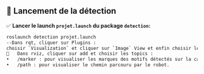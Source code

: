## 🚀 Lancement de la détection

✅ **Lancer le launch `projet.launch` du package `detection`:**
```bash
roslaunch detection projet.launch
--Dans rqt, cliquer sur Plugins :
choisir `Visualization` et cliquer sur `Image` View et enfin choisir le topic : `/camera/image_annotated` : pour afficher le flux vidéo de la camera avec les différentes informations comme la distance à l’objet détecté etc.
	Dans rviz, cliquer sur add et choisir les topics :
•	/marker : pour visualiser les marques des motifs détectés sur la carte.
•	/path : pour visualiser le chemin parcouru par le robot.

